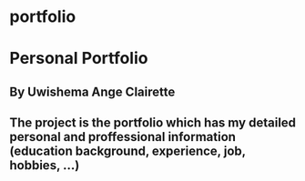 # portfolio
# Personal Portfolio
## By Uwishema Ange Clairette
## The project is the portfolio which has my detailed personal and proffessional information (education background, experience, job, hobbies, ...)
